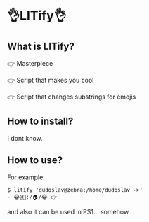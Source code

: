 # 👌LITify👌
## What is LITify?

👉 Masterpiece

👉 Script that makes you cool

👉 Script that changes substrings for emojis

## How to install?

I dont know.

## How to use?

For example:
```
$ litify 'dudoslav@zebra:/home/dudoslav ->'
- 😂@🦓:/🏠/😂 👉
```

and also it can be used in PS1... somehow.
